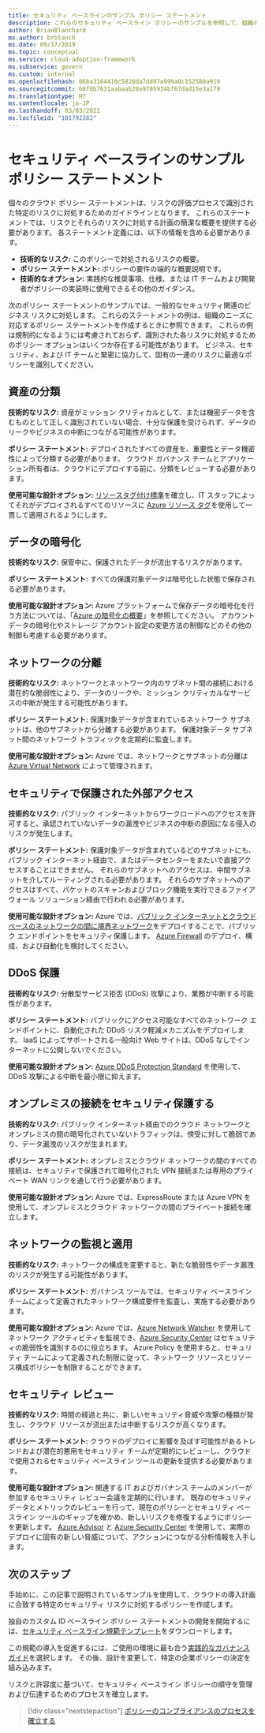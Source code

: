 ```yaml
---
title: セキュリティ ベースラインのサンプル ポリシー ステートメント
description: これらのセキュリティ ベースライン ポリシーのサンプルを参照して、組織のニーズに対応したポリシー ステートメントのドラフトを作成します。
author: BrianBlanchard
ms.author: brblanch
ms.date: 09/17/2019
ms.topic: conceptual
ms.service: cloud-adoption-framework
ms.subservice: govern
ms.custom: internal
ms.openlocfilehash: 06ba3164410c5828da7dd97a999a0c152580a910
ms.sourcegitcommit: b8f8b7631aabaab28e9705934bf67dad15e3a179
ms.translationtype: HT
ms.contentlocale: ja-JP
ms.lasthandoff: 03/03/2021
ms.locfileid: "101792382"
---
```

# <a name="security-baseline-sample-policy-statements"></a>セキュリティ ベースラインのサンプル ポリシー ステートメント

個々のクラウド ポリシー ステートメントは、リスクの評価プロセスで識別された特定のリスクに対処するためのガイドラインとなります。 これらのステートメントでは、リスクとそれらのリスクに対処する計画の簡潔な概要を提供する必要があります。 各ステートメント定義には、以下の情報を含める必要があります。

- **技術的なリスク:** このポリシーで対処されるリスクの概要。
- **ポリシー ステートメント:** ポリシーの要件の端的な概要説明です。
- **技術的なオプション:** 実践的な推奨事項、仕様、または IT チームおよび開発者がポリシーの実装時に使用できるその他のガイダンス。

次のポリシー ステートメントのサンプルでは、一般的なセキュリティ関連のビジネス リスクに対処します。 これらのステートメントの例は、組織のニーズに対応するポリシー ステートメントを作成するときに参照できます。 これらの例は規制的になるようには考慮されておらず、識別された各リスクに対処するためのポリシー オプションはいくつか存在する可能性があります。 ビジネス、セキュリティ、および IT チームと緊密に協力して、固有の一連のリスクに最適なポリシーを識別してください。

## <a name="asset-classification"></a>資産の分類

**技術的なリスク:** 資産がミッション クリティカルとして、または機密データを含むものとして正しく識別されていない場合、十分な保護を受けられず、データのリークやビジネスの中断につながる可能性があります。

**ポリシー ステートメント:** デプロイされたすべての資産を、重要性とデータ機密性によって分類する必要があります。 クラウド ガバナンス チームとアプリケーション所有者は、クラウドにデプロイする前に、分類をレビューする必要があります。

**使用可能な設計オプション:** [リソースタグ付け標準](../../decision-guides/resource-tagging/index.md)を確立し、IT スタッフによってそれがデプロイされるすべてのリソースに [Azure リソース タグ](/azure/azure-resource-manager/management/tag-resources)を使用して一貫して適用されるようにします。

## <a name="data-encryption"></a>データの暗号化

**技術的なリスク:** 保管中に、保護されたデータが流出するリスクがあります。

**ポリシー ステートメント:** すべての保護対象データは暗号化した状態で保存される必要があります。

**使用可能な設計オプション:** Azure プラットフォームで保存データの暗号化を行う方法については、「[Azure の暗号化の概要](/azure/security/fundamentals/encryption-overview)」を参照してください。 アカウント データの暗号化やストレージ アカウント設定の変更方法の制御などのその他の制御も考慮する必要があります。

## <a name="network-isolation"></a>ネットワークの分離

**技術的なリスク:** ネットワークとネットワーク内のサブネット間の接続における潜在的な脆弱性により、データのリークや、ミッション クリティカルなサービスの中断が発生する可能性があります。

**ポリシー ステートメント:** 保護対象データが含まれているネットワーク サブネットは、他のサブネットから分離する必要があります。 保護対象データ サブネット間のネットワーク トラフィックを定期的に監査します。

**使用可能な設計オプション:** Azure では、ネットワークとサブネットの分離は [Azure Virtual Network](/azure/virtual-network/virtual-networks-overview) によって管理されます。

## <a name="secure-external-access"></a>セキュリティで保護された外部アクセス

**技術的なリスク:** パブリック インターネットからワークロードへのアクセスを許可すると、承認されていないデータの漏洩やビジネスの中断の原因になる侵入のリスクが発生します。

**ポリシー ステートメント:** 保護対象データが含まれているどのサブネットにも、パブリック インターネット経由で、またはデータセンターをまたいで直接アクセスすることはできません。 それらのサブネットへのアクセスは、中間サブネットを介してルーティングされる必要があります。 それらのサブネットへのアクセスはすべて、パケットのスキャンおよびブロック機能を実行できるファイアウォール ソリューション経由で行われる必要があります。

**使用可能な設計オプション:** Azure では、[パブリック インターネットとクラウドベースのネットワークの間に境界ネットワーク](/azure/architecture/reference-architectures/dmz/secure-vnet-dmz?toc=/azure/cloud-adoption-framework/toc.json&bc=/azure/cloud-adoption-framework/_bread/toc.json)をデプロイすることで、パブリック エンドポイントをセキュリティ保護します。 [Azure Firewall](/azure/firewall/overview) のデプロイ、構成、および自動化を検討してください。

## <a name="ddos-protection"></a>DDoS 保護

**技術的なリスク:** 分散型サービス拒否 (DDoS) 攻撃により、業務が中断する可能性があります。

**ポリシー ステートメント:** パブリックにアクセス可能なすべてのネットワーク エンドポイントに、自動化された DDoS リスク軽減メカニズムをデプロイします。 IaaS によってサポートされる一般向け Web サイトは、DDoS なしでインターネットに公開しないでください。

**使用可能な設計オプション:** [Azure DDoS Protection Standard](/azure/ddos-protection/ddos-protection-overview) を使用して、DDoS 攻撃による中断を最小限に抑えます。

## <a name="secure-on-premises-connectivity"></a>オンプレミスの接続をセキュリティ保護する

**技術的なリスク:** パブリック インターネット経由でのクラウド ネットワークとオンプレミスの間の暗号化されていないトラフィックは、傍受に対して脆弱であり、データ漏洩のリスクが生まれます。

**ポリシー ステートメント:** オンプレミスとクラウド ネットワークの間のすべての接続は、セキュリティで保護されて暗号化された VPN 接続または専用のプライベート WAN リンクを通して行う必要があります。

**使用可能な設計オプション:** Azure では、ExpressRoute または Azure VPN を使用して、オンプレミスとクラウド ネットワークの間のプライベート接続を確立します。

## <a name="network-monitoring-and-enforcement"></a>ネットワークの監視と適用

**技術的なリスク:** ネットワークの構成を変更すると、新たな脆弱性やデータ漏洩のリスクが発生する可能性があります。

**ポリシー ステートメント:** ガバナンス ツールでは、セキュリティ ベースライン チームによって定義されたネットワーク構成要件を監査し、実施する必要があります。

**使用可能な設計オプション:** Azure では、[Azure Network Watcher](/azure/network-watcher/network-watcher-monitoring-overview) を使用してネットワーク アクティビティを監視でき、[Azure Security Center](/azure/security-center/security-center-network-recommendations) はセキュリティの脆弱性を識別するのに役立ちます。 Azure Policy を使用すると、セキュリティ チームによって定義された制限に従って、ネットワーク リソースとリソース構成ポリシーを制限することができます。

## <a name="security-review"></a>セキュリティ レビュー

**技術的なリスク:** 時間の経過と共に、新しいセキュリティ脅威や攻撃の種類が発生し、クラウド リソースが流出または中断するリスクが高くなります。

**ポリシー ステートメント:** クラウドのデプロイに影響を及ぼす可能性があるトレンドおよび潜在的悪用をセキュリティ チームが定期的にレビューし、クラウドで使用されるセキュリティ ベースライン ツールの更新を提供する必要があります。

**使用可能な設計オプション:** 関連する IT およびガバナンス チームのメンバーが参加するセキュリティ レビュー会議を定期的に行います。 既存のセキュリティ データとメトリックのレビューを行って、現在のポリシーとセキュリティ ベースライン ツールのギャップを確かめ、新しいリスクを修復するようにポリシーを更新します。 [Azure Advisor](/azure/advisor/advisor-overview) と [Azure Security Center](/azure/security-center/security-center-introduction) を使用して、実際のデプロイに固有の新しい脅威について、アクションにつながる分析情報を入手します。

## <a name="next-steps"></a>次のステップ

手始めに、この記事で説明されているサンプルを使用して、クラウドの導入計画に合致する特定のセキュリティ リスクに対処するポリシーを作成します。

独自のカスタム ID ベースライン ポリシー ステートメントの開発を開始するには、[セキュリティ ベースライン規範テンプレート](./template.md)をダウンロードします。

この規範の導入を促進するには、ご使用の環境に最も合う[実践的なガバナンス ガイド](../guides/index.md)を選択します。 その後、設計を変更して、特定の企業ポリシーの決定を組み込みます。

リスクと許容度に基づいて、セキュリティ ベースライン ポリシーの順守を管理および伝達するためのプロセスを確立します。

> [!div class="nextstepaction"]
> [ポリシーのコンプライアンスのプロセスを確立する](./compliance-processes.md)
